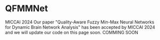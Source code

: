 # QFMMNet
MICCAI 2024
Our paper "Quality-Aware Fuzzy Min-Max Neural Networks for Dynamic Brain Network Analysis" has been accepted by MICCAI 2024 and we will update our code on this page soon.
COMMING SOON
